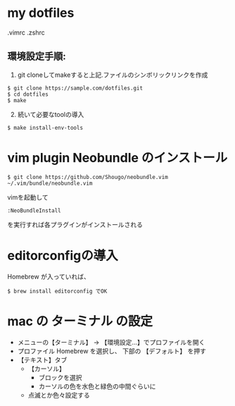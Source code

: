 # my dotfiles

.vimrc
.zshrc

## 環境設定手順:

1. git cloneしてmakeすると上記.ファイルのシンボリックリンクを作成

```
$ git clone https://sample.com/dotfiles.git
$ cd dotfiles
$ make
```

2. 続いて必要なtoolの導入

```
$ make install-env-tools
```

# vim plugin Neobundle のインストール

```
$ git clone https://github.com/Shougo/neobundle.vim ~/.vim/bundle/neobundle.vim
```

vimを起動して
```
:NeoBundleInstall
```
を実行すれば各プラグインがインストールされる

# editorconfigの導入

Homebrew が入っていれば、

```
$ brew install editorconfig でOK
```

# mac の ターミナル の設定

- メニューの【ターミナル】 -> 【環境設定...】でプロファイルを開く
- プロファイル Homebrew を選択し、 下部の 【デフォルト】 を押す
- 【テキスト】タブ
    - 【カーソル】
        - ブロックを選択
        - カーソルの色を水色と緑色の中間ぐらいに
    - 点滅とか色々設定する

